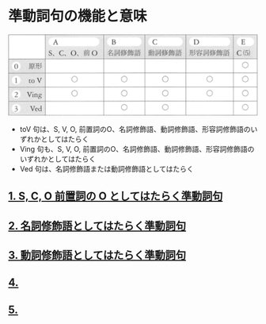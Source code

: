 # 準動詞句の機能と意味

<img src="fig/準動詞句の一覧表.png" width="600"/>

- toV 句は、S, V, O, 前置詞のO、名詞修飾語、動詞修飾語、形容詞修飾語のいずれかとしてはたらく
- Ving 句も、S, V, O, 前置詞のO、名詞修飾語、動詞修飾語、形容詞修飾語のいずれかとしてはたらく
- Ved 句は、名詞修飾語または動詞修飾語としてはたらく

## [1. S, C, O 前置詞の O としてはたらく準動詞句](03-chapter-1-A.md)
## [2. 名詞修飾語としてはたらく準動詞句](03-chapter-1-B.md)
## [3. 動詞修飾語としてはたらく準動詞句](03-chapter-1-C.md)
## [4. ](03-chapter-1-D.md)
## [5. ](03-chapter-1-E.md)
